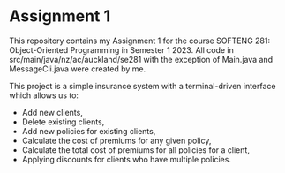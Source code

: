 # Assignment 1

This repository contains my Assignment 1 for the course SOFTENG 281: Object-Oriented Programming in Semester 1 2023.
All code in src/main/java/nz/ac/auckland/se281 with the exception of Main.java and MessageCli.java were created by me.


This project is a simple insurance system with a terminal-driven interface which allows us to:
- Add new clients,
- Delete existing clients,
- Add new policies for existing clients,
- Calculate the cost of premiums for any given policy,
- Calculate the total cost of premiums for all policies for a client,
- Applying discounts for clients who have multiple policies.
